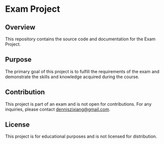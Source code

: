 # Exam Project

## Overview

This repository contains the source code and documentation for the Exam Project.

## Purpose

The primary goal of this project is to fulfill the requirements of the exam and demonstrate the skills and knowledge acquired during the course.

## Contribution

This project is part of an exam and is not open for contributions. For any inquiries, please contact denniszixiang@gmail.com.

## License

This project is for educational purposes and is not licensed for distribution.